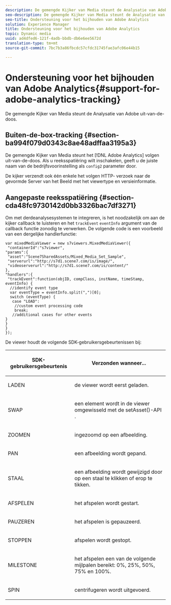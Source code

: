 ```yaml
---
description: De gemengde Kijker van Media steunt de Analysatie van Adobe uit-van-de-doos.
seo-description: De gemengde Kijker van Media steunt de Analysatie van Adobe uit-van-de-doos.
seo-title: Ondersteuning voor het bijhouden van Adobe Analytics
solution: Experience Manager
title: Ondersteuning voor het bijhouden van Adobe Analytics
topic: Dynamic media
uuid: ad4dfed6-121f-4adb-bbdb-db6e6ee5672d
translation-type: tm+mt
source-git-commit: 7bc7b3a86fbcdc57cfdc31745fae3afc06e44b15

---
```



# Ondersteuning voor het bijhouden van Adobe Analytics{#support-for-adobe-analytics-tracking}

De gemengde Kijker van Media steunt de Analysatie van Adobe uit-van-de-doos.

## Buiten-de-box-tracking {#section-ba994f079d0343c8ae48adffaa3195a3}

De gemengde Kijker van Media steunt het [!DNL Adobe Analytics] volgen uit-van-de-doos. Als u reeksspatiëring wilt inschakelen, geeft u de juiste naam van de bedrijfsvoorinstelling als `config2` parameter door.

De kijker verzendt ook één enkele het volgen HTTP- verzoek naar de gevormde Server van het Beeld met het viewertype en versieinformatie.

## Aangepaste reeksspatiëring {#section-cda48fc9730142d0bb3326bac7df3271}

Om met derdeanalysesystemen te integreren, is het noodzakelijk om aan de kijker callback te luisteren en het `trackEvent` `eventInfo` argument van de callback functie zonodig te verwerken. De volgende code is een voorbeeld van een dergelijke handlerfunctie:

```
var mixedMediaViewer = new s7viewers.MixedMediaViewer({ 
 "containerId":"s7viewer", 
"params":{ 
 "asset":"Scene7SharedAssets/Mixed_Media_Set_Sample", 
 "serverurl":"http://s7d1.scene7.com/is/image/", 
 "videoserverurl":"http://s7d1.scene7.com/is/content/" 
}, 
"handlers":{ 
 "trackEvent":function(objID, compClass, instName, timeStamp, eventInfo) { 
  //identify event type 
  var eventType = eventInfo.split(",")[0]; 
  switch (eventType) { 
   case "LOAD": 
    //custom event processing code 
    break; 
   //additional cases for other events 
} 
} 
} 
});
```

De viewer houdt de volgende SDK-gebruikersgebeurtenissen bij:

<table id="table_5D090E6614974D968E1A93B5727D859C"> 
 <thead> 
  <tr> 
   <th colname="col1" class="entry"> <p>SDK-gebruikersgebeurtenis </p> </th> 
   <th colname="col2" class="entry"> <p>Verzonden wanneer... </p> </th> 
  </tr> 
 </thead>
 <tbody> 
  <tr> 
   <td colname="col1"> <p> <span class="codeph"> LADEN </span> </p> </td> 
   <td colname="col2"> <p>de viewer wordt eerst geladen. </p> </td> 
  </tr> 
  <tr> 
   <td colname="col1"> <p> <span class="codeph"> SWAP </span> </p> </td> 
   <td colname="col2"> <p>een element wordt in de viewer omgewisseld met de <span class="codeph"> setAsset()-API </span> . </p> </td> 
  </tr> 
  <tr> 
   <td colname="col1"> <p> <span class="codeph"> ZOOMEN </span> </p> </td> 
   <td colname="col2"> <p>ingezoomd op een afbeelding. </p> </td> 
  </tr> 
  <tr> 
   <td colname="col1"> <p> <span class="codeph"> PAN </span> </p> </td> 
   <td colname="col2"> <p>een afbeelding wordt gepand. </p> </td> 
  </tr> 
  <tr> 
   <td colname="col1"> <p> <span class="codeph"> STAAL </span> </p> </td> 
   <td colname="col2"> <p> een afbeelding wordt gewijzigd door op een staal te klikken of erop te tikken. </p> </td> 
  </tr> 
  <tr> 
   <td colname="col1"> <p> <span class="codeph"> AFSPELEN </span> </p> </td> 
   <td colname="col2"> <p>het afspelen wordt gestart. </p> </td> 
  </tr> 
  <tr> 
   <td colname="col1"> <p> <span class="codeph"> PAUZEREN </span> </p> </td> 
   <td colname="col2"> <p>het afspelen is gepauzeerd. </p> </td> 
  </tr> 
  <tr> 
   <td colname="col1"> <p> <span class="codeph"> STOPPEN </span> </p> </td> 
   <td colname="col2"> <p>afspelen wordt gestopt. </p> </td> 
  </tr> 
  <tr> 
   <td colname="col1"> <p> <span class="codeph"> MILESTONE </span> </p> </td> 
   <td colname="col2"> <p>het afspelen een van de volgende mijlpalen bereikt: 0%, 25%, 50%, 75% en 100%. </p> </td> 
  </tr> 
  <tr> 
   <td colname="col1"> <p> <span class="codeph"> SPIN </span> </p> </td> 
   <td colname="col2"> <p>centrifugeren wordt uitgevoerd. </p> </td> 
  </tr> 
 </tbody> 
</table>

